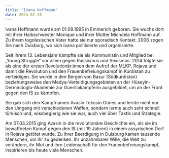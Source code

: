 ```yaml
---
title: "Ivana Hoffmann"
date: 2024-02-20
---
```


Ivana Hoffmann wurde am 01.09.1995 in Emmerich geboren. Sie wuchs dort mit ihrer Halbschwester Monique und ihrer Mutter Michaela Hoffmann auf. Zu ihrem togolesischen Vater hatte sie nur sporadisch Kontakt. 2006 zogen Sie nach Duisburg, wo sich Ivana politisierte und organisierte.

Seit ihrem 13. Lebensjahr kämpfte sie als Kommunistin und Mitglied bei „Young Struggle“ vor allem gegen Rassismus und Sexismus. 2014 folgte sie als eine der ersten Revolutionär:innen dem Aufruf der MLKP, Rojava und damit die Revolution und den Frauenbefreiungskampf in Kurdistan zu verteidigen. Sie wurde in den Bergen von Basur (Südkurdistan) beziehungsweise den Medya-Verteidigungsgebieten an der Hüseyin-Dermircioglu-Akademie zur Guerillakämpferin ausgebildet, um an der Front gegen den IS zu kämpfen. 

Sie gab sich den Kampfnamen Avasin Tekosin Günes und lernte nicht nur den Umgang mit verschiedenen Waffen, sondern lernte auch sehr schnell türkisch und, wissbegierig wie sie war, auch viel über Taktik und Strategie.

Am 07.03.2015 ging Avasin in die revolutionäre Geschichte ein, als sie im bewaffneten Kampf gegen den IS (mit 19 Jahren) in einem assyrischen Dorf in Rojava getötet wurde. Zu ihrer Beerdigung in Duisburg kamen tausende Menschen, um ihr zu gedenken. Ihr unzähmbarer Wille, die Welt zu verändern, ihr Mut und ihre Leidenschaft für den Frauenbefreiungskampf, inspirieren bis heute viele Menschen.
